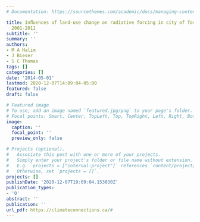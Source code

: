 ```yaml
---
# Documentation: https://sourcethemes.com/academic/docs/managing-content/

title: Inﬂuences of land-use change on radiative forcing in city of Toronto during
  2001-2011
subtitle: ''
summary: ''
authors:
- M A Halim
- J Bieser
- S C Thomas
tags: []
categories: []
date: '2014-05-01'
lastmod: 2020-12-07T14:09:04-05:00
featured: false
draft: false

# Featured image
# To use, add an image named `featured.jpg/png` to your page's folder.
# Focal points: Smart, Center, TopLeft, Top, TopRight, Left, Right, BottomLeft, Bottom, BottomRight.
image:
  caption: ''
  focal_point: ''
  preview_only: false

# Projects (optional).
#   Associate this post with one or more of your projects.
#   Simply enter your project's folder or file name without extension.
#   E.g. `projects = ["internal-project"]` references `content/project/deep-learning/index.md`.
#   Otherwise, set `projects = []`.
projects: []
publishDate: '2020-12-07T19:09:04.153030Z'
publication_types:
- '0'
abstract: ''
publication: ''
url_pdf: https://climateconnections.ca/#
---
```

